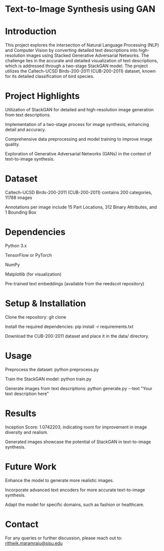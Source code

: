 # Text-to-Image Synthesis using GAN

# Introduction
This project explores the intersection of Natural Language Processing (NLP) and Computer Vision by converting detailed text descriptions into high-resolution images using 
Stacked Generative Adversarial Networks. The challenge lies in the accurate and detailed visualization of text descriptions, which is addressed through a two-stage StackGAN model. The project utilizes the Caltech-UCSD Birds-200-2011 (CUB-200-2011) dataset, known for its detailed classification of bird species.

# Project Highlights
Utilization of StackGAN for detailed and high-resolution image generation from text descriptions.

Implementation of a two-stage process for image synthesis, enhancing detail and accuracy.

Comprehensive data preprocessing and model training to improve image quality.

Exploration of Generative Adversarial Networks (GANs) in the context of text-to-image synthesis.

# Dataset
Caltech-UCSD Birds-200-2011 (CUB-200-2011) contains 200 categories, 11788 images

Annotations per image include 15 Part Locations, 312 Binary Attributes, and 1 Bounding Box

# Dependencies
Python 3.x

TensorFlow or PyTorch

NumPy

Matplotlib (for visualization)

Pre-trained text embeddings (available from the reedscot repository)

# Setup & Installation
Clone the repository: git clone <repo-url>

Install the required dependencies: pip install -r requirements.txt

Download the CUB-200-2011 dataset and place it in the data/ directory.

# Usage
Preprocess the dataset: python preprocess.py

Train the StackGAN model: python train.py

Generate images from text descriptions: python generate.py --text "Your text description here"

# Results

Inception Score: 1.0742203, indicating room for improvement in image diversity and realism.

Generated images showcase the potential of StackGAN in text-to-image synthesis.

# Future Work

Enhance the model to generate more realistic images.

Incorporate advanced text encoders for more accurate text-to-image synthesis.

Adapt the model for specific domains, such as fashion or healthcare.

# Contact
For any queries or further discussion, please reach out to: rithwik.maramraju@sjsu.edu
